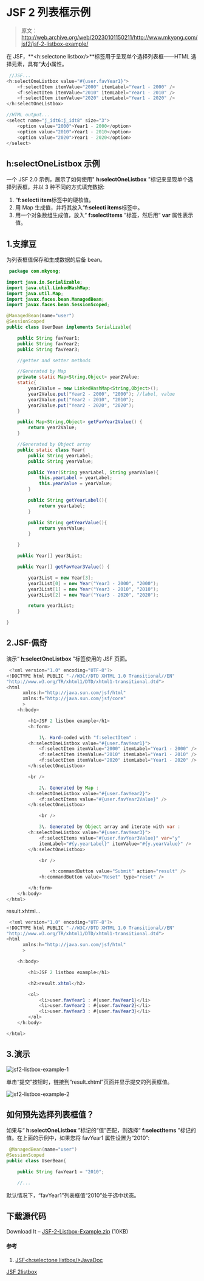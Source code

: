 # JSF 2 列表框示例

> 原文：<http://web.archive.org/web/20230101150211/http://www.mkyong.com/jsf2/jsf-2-listbox-example/>

在 JSF，**<h:selectone listbox/>**标签用于呈现单个选择列表框——HTML 选择元素，具有“**大小**属性。

```java
 //JSF...
<h:selectOneListbox value="#{user.favYear1}">
   	<f:selectItem itemValue="2000" itemLabel="Year1 - 2000" />
   	<f:selectItem itemValue="2010" itemLabel="Year1 - 2010" />
   	<f:selectItem itemValue="2020" itemLabel="Year1 - 2020" />
</h:selectOneListbox>

//HTML output...
<select name="j_idt6:j_idt8" size="3">	
	<option value="2000">Year1 - 2000</option> 
	<option value="2010">Year1 - 2010</option> 
	<option value="2020">Year1 - 2020</option> 
</select> 
```

## h:selectOneListbox 示例

一个 JSF 2.0 示例，展示了如何使用" **h:selectOneListbox** "标记来呈现单个选择列表框，并以 3 种不同的方式填充数据:

1.  “**f:selecti item**标签中的硬核值。
2.  用 Map 生成值，并将其放入“**f:selecti items**标签中。
3.  用一个对象数组生成值，放入“ **f:selectItems** ”标签，然后用“ **var** 属性表示值。

 ## 1.支撑豆

为列表框值保存和生成数据的后备 bean。

```java
 package com.mkyong;

import java.io.Serializable;
import java.util.LinkedHashMap;
import java.util.Map;
import javax.faces.bean.ManagedBean;
import javax.faces.bean.SessionScoped;

@ManagedBean(name="user")
@SessionScoped
public class UserBean implements Serializable{

	public String favYear1;
	public String favYear2;
	public String favYear3;

	//getter and setter methods

	//Generated by Map
	private static Map<String,Object> year2Value;
	static{
		year2Value = new LinkedHashMap<String,Object>();
		year2Value.put("Year2 - 2000", "2000"); //label, value
		year2Value.put("Year2 - 2010", "2010");
		year2Value.put("Year2 - 2020", "2020");
	}

	public Map<String,Object> getFavYear2Value() {
		return year2Value;
	}

	//Generated by Object array
	public static class Year{
		public String yearLabel;
		public String yearValue;

		public Year(String yearLabel, String yearValue){
			this.yearLabel = yearLabel;
			this.yearValue = yearValue;
		}

		public String getYearLabel(){
			return yearLabel;
		}

		public String getYearValue(){
			return yearValue;
		}

	}

	public Year[] year3List;

	public Year[] getFavYear3Value() {

		year3List = new Year[3];
		year3List[0] = new Year("Year3 - 2000", "2000");
		year3List[1] = new Year("Year3 - 2010", "2010");
		year3List[2] = new Year("Year3 - 2020", "2020");

		return year3List;
	}

} 
```

 ## 2.JSF·佩奇

演示“ **h:selectOneListbox** ”标签使用的 JSF 页面。

```java
 <?xml version="1.0" encoding="UTF-8"?>
<!DOCTYPE html PUBLIC "-//W3C//DTD XHTML 1.0 Transitional//EN" 
"http://www.w3.org/TR/xhtml1/DTD/xhtml1-transitional.dtd">
<html    
      xmlns:h="http://java.sun.com/jsf/html"
      xmlns:f="http://java.sun.com/jsf/core"
      >
    <h:body>

    	<h1>JSF 2 listbox example</h1>
    	<h:form>

	        1\. Hard-coded with "f:selectItem" : 
   		<h:selectOneListbox value="#{user.favYear1}">
   			<f:selectItem itemValue="2000" itemLabel="Year1 - 2000" />
   			<f:selectItem itemValue="2010" itemLabel="Year1 - 2010" />
   			<f:selectItem itemValue="2020" itemLabel="Year1 - 2020" />
   		</h:selectOneListbox>

   		<br />

	        2\. Generated by Map :
   		<h:selectOneListbox value="#{user.favYear2}">
   			<f:selectItems value="#{user.favYear2Value}" />
   		</h:selectOneListbox>

	        <br />

	        3\. Generated by Object array and iterate with var :
   		<h:selectOneListbox value="#{user.favYear3}">
   			<f:selectItems value="#{user.favYear3Value}" var="y"
   			itemLabel="#{y.yearLabel}" itemValue="#{y.yearValue}" />
   		</h:selectOneListbox>

	        <br />

    	        <h:commandButton value="Submit" action="result" />
	        <h:commandButton value="Reset" type="reset" />

    	</h:form>
    </h:body>
</html> 
```

result.xhtml…

```java
 <?xml version="1.0" encoding="UTF-8"?>
<!DOCTYPE html PUBLIC "-//W3C//DTD XHTML 1.0 Transitional//EN" 
"http://www.w3.org/TR/xhtml1/DTD/xhtml1-transitional.dtd">
<html    
      xmlns:h="http://java.sun.com/jsf/html"
      >

    <h:body>

    	<h1>JSF 2 listbox example</h1>

    	<h2>result.xhtml</h2>

    	<ol>
    		<li>user.favYear1 : #{user.favYear1}</li>
    		<li>user.favYear2 : #{user.favYear2}</li>
    		<li>user.favYear3 : #{user.favYear3}</li>
    	</ol>
    </h:body>

</html> 
```

## 3.演示

![jsf2-listbox-example-1](img/73f2dcdd9673075eecef3490e895168e.png "jsf2-listbox-example-1")

单击“提交”按钮时，链接到“result.xhtml”页面并显示提交的列表框值。

![jsf2-listbox-example-2](img/04cb1b634bd8600207a30cad225b51bd.png "jsf2-listbox-example-2")

## 如何预先选择列表框值？

如果与“ **h:selectOneListbox** ”标记的“值”匹配，则选择“ **f:selectItems** ”标记的值。在上面的示例中，如果您将 favYear1 属性设置为“2010”:

```java
 @ManagedBean(name="user")
@SessionScoped
public class UserBean{

	public String favYear1 = "2010";

	//... 
```

默认情况下，“favYear1”列表框值“2010”处于选中状态。

## 下载源代码

Download It – [JSF-2-Listbox-Example.zip](http://web.archive.org/web/20190225103149/http://www.mkyong.com/wp-content/uploads/2010/10/JSF-2-Listbox-Example.zip) (10KB)

#### 参考

1.  [JSF<h:selectone listbox/>JavaDoc](http://web.archive.org/web/20190225103149/https://javaserverfaces.dev.java.net/nonav/docs/2.0/pdldocs/facelets/h/selectOneListbox.html)

[JSF 2](http://web.archive.org/web/20190225103149/http://www.mkyong.com/tag/jsf2/)[listbox](http://web.archive.org/web/20190225103149/http://www.mkyong.com/tag/listbox/)







